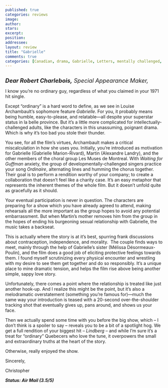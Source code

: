 ```yaml
---
published: true
categories: reviews
image:
author: 
stars: 
excerpt: 
position: 
addressee: 
layout: review
title: "Gabrielle"
comments: true
categories: [Canadian, drama, Gabrielle, Letters, mentally challenged, Quebec, Robert Charlebois]
---
```

<div><p><span class="full-image-block ssNonEditable"><span><a href="/letters/2013/10/23/gabrielle.html"><img src="http://static.squarespace.com/static/5005f6bcc4aa41161b33e89e/5329cf1fe4b07c068ebf74de/5329cf1fe4b07c068ebf78f0/1382535940557/Gabrielle.jpg" alt="" /></a></span></span></p>
<p><em style="font-size:130%;"><strong>Dear Robert Charlebois,</strong> Special Appearance Maker,</em></p>
<p>I know you&rsquo;re no ordinary guy, regardless of what you claimed in your 1971 hit single.</p>
<p>Except &ldquo;ordinary&rdquo; is a hard word to define, as we see in Louise Archambault&rsquo;s sophomore feature <em>Gabrielle</em>. For you, it probably means being humble, easy-to-please, and relatable&mdash;all despite your superstar status in la belle province. But it&rsquo;s a little more complicated for intellectually-challenged adults, like the characters in this unassuming, poignant drama. Which is why it&rsquo;s too bad you stole their thunder.</p>
<p>You see, for all the film&rsquo;s virtues, Archambault makes a critical miscalculation in how she uses you. Initially, you&rsquo;re introduced as motivation for Gabrielle (Gabrielle Marion-Rivard), Martin (Alexandre Landry), and the other members of the choral group Les Muses de Montreal. With <em>Waiting for Guffman</em> anxiety, the group of developmentally-challenged singers practice your song <em>Ordinaire</em>, alternating lines and humming the chorus together. Their goal is to perform a rendition worthy of your company; to create a collaboration that doesn&rsquo;t feel like a charity case. It&rsquo;s an easy metaphor that represents the inherent themes of the whole film. But it doesn&rsquo;t unfold quite as gracefully as it should.</p>
<p>Your eventual participation is never in question. The characters are preparing for a show which you have already agreed to attend, making rehearsals all the more important as the group hopes to avoid any potential embarrassment. But when Martin&rsquo;s mother removes him from the group in the hopes of ending his burgeoning sexual relationship with Gabrielle, the music takes a backseat.</p>
<p>This is actually where the story is at it&rsquo;s best, spurring frank discussions about contraception, independence, and morality. &nbsp;The couple finds ways to meet, mainly through the help of Gabrielle&rsquo;s sister (M&eacute;lissa D&eacute;sormeaux-Poulin), and the film does a good job of eliciting protective feelings towards them. I found myself scrutinizing every physical encounter and wrestling with my desire to see them get together and do so responsibly. It&rsquo;s a unique place to mine dramatic tension, and helps the film rise above being another simple, sappy love story.</p>
<p>Unfortunately, there comes a point where the relationship is treated like just another hook-up. And I realize this might be the point, but it&rsquo;s also a melodramatic overstatement (something you&rsquo;re famous for)&mdash;much the same way your introduction is teased with a 20-second over-the-shoulder tracking shot that eventually gives up, pans around, and shows us your face.</p>
<p>Then we actually spend some time with you before the big show, which &ndash; I don&rsquo;t think is a spoiler to say &ndash; reveals you to be a bit of a spotlight hog. We get a full rendition of your biggest hit &ndash; <em>Lindberg</em> &ndash; and while I&rsquo;m sure it&rsquo;s a treat for &ldquo;ordinary&rdquo; Quebecers who love the tune, it overpowers the small and extraordinary truths at the heart of the story.</p>
<p>Otherwise, really enjoyed the show.</p>
<p>Sincerely,</p>
<p>Christopher</p>
<p><strong><em>Status: Air Mail (3.5/5)</em></strong></p></div>
